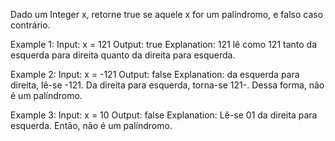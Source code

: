 Dado um Integer x, retorne true se aquele x for um palíndromo, e falso caso contrário.

Example 1:
Input: x = 121
Output: true
Explanation: 121 lê como 121 tanto da esquerda para direita quanto da direita para esquerda.

Example 2:
Input: x = -121
Output: false
Explanation: da esquerda para direita, lê-se -121. Da direita para esquerda, torna-se 121-. Dessa forma, não é um palíndromo.

Example 3:
Input: x = 10
Output: false
Explanation: Lê-se 01 da direita para esquerda. Então, não é um palíndromo.